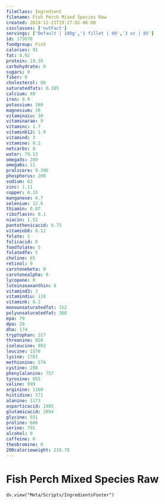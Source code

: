 ```yaml
---
fileClass: Ingredient
filename: Fish Perch Mixed Species Raw
created: 2024-12-21T19:27:02-06:00
cssclasses: ['nutFact']
servings: ['Default | 100g','1 fillet | 60','3 oz | 85']
id: 173678
foodgroup: Fish
calories: 91
fat: 0.92
protein: 19.39
carbohydrate: 0
sugars: 0
fiber: 0
cholesterol: 90
saturatedfats: 0.185
calcium: 80
iron: 0.9
potassium: 269
magnesium: 30
vitaminaiu: 30
vitaminarae: 9
vitaminc: 1.7
vitaminb12: 1.9
vitamind: 3
vitamine: 0.2
netcarbs: 0
water: 79.13
omega3s: 289
omega6s: 11
pralscore: 9.396
phosphorus: 200
sodium: 62
zinc: 1.11
copper: 0.15
manganese: 0.7
selenium: 12.6
thiamin: 0.07
riboflavin: 0.1
niacin: 1.52
pantothenicacid: 0.75
vitaminb6: 0.12
folate: 5
folicacid: 0
foodfolate: 5
folatedfe: 5
choline: 65
retinol: 9
carotenebeta: 0
carotenealpha: 0
lycopene: 0
luteinzeaxanthin: 0
vitamind3: 3
vitamindiu: 118
vitamink: 0.1
monounsaturatedfat: 152
polyunsaturatedfat: 368
epa: 79
dpa: 28
dha: 174
tryptophan: 217
threonine: 850
isoleucine: 893
leucine: 1576
lysine: 1781
methionine: 574
cystine: 208
phenylalanine: 757
tyrosine: 655
valine: 999
arginine: 1160
histidine: 571
alanine: 1173
asparticacid: 1985
glutamicacid: 2894
glycine: 931
proline: 686
serine: 791
alcohol: 0
caffeine: 0
theobromine: 0
200calorieweight: 219.78
---
```


# Fish Perch Mixed Species Raw

```dataviewjs
dv.view("Meta/Scripts/IngredientsFooter")
```